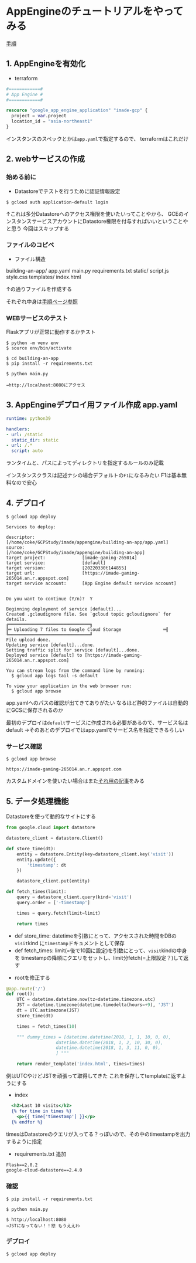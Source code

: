 # AppEngineのチュートリアルをやってみる

[手順](https://cloud.google.com/appengine/docs/standard/python3/building-app?hl=ja)

## 1. AppEngineを有効化

- terraform

```s:app_engine.tf
#============#
# App Engine #
#============#

resource "google_app_engine_application" "imade-gcp" {
  project = var.project
  location_id = "asia-northeast1"
}
```

インスタンスのスペックとかは`app.yaml`で指定するので、
terraformはこれだけ

## 2. webサービスの作成

### 始める前に

- Datastoreでテストを行うために認証情報設定

```
$ gcloud auth application-default login
```

↑これは多分Datastoreへのアクセス権限を使いたいってことやから、
GCEのインスタンスサービスアカウントにDatastore権限を付与すればいいということやと思う
今回はスキップする

### ファイルのコピペ

- ファイル構造

building-an-app/
  app.yaml
  main.py
  requirements.txt
  static/
    script.js
    style.css
  templates/
    index.html

↑の通りファイルを作成する

それぞれ中身は[手順ページ参照](https://cloud.google.com/appengine/docs/standard/python3/building-app/writing-web-service?hl=ja#writing_your_web_service)

### WEBサービスのテスト

Flaskアプリが正常に動作するかテスト

```
$ python -m venv env
$ source env/bin/activate

$ cd building-an-app
$ pip install -r requirements.txt

$ python main.py

→http://localhost:8080にアクセス
```

## 3. AppEngineデプロイ用ファイル作成 app.yaml

```yaml:app.yaml
runtime: python39

handlers:
- url: /static
  static_dir: static
- url: /.*
  script: auto
```

ランタイムと、パスによってディレクトリを指定するルールのみ記載

インスタンスクラスは記述ナシの場合デフォルトの`F1`になるみたい
F1は基本無料なので安心


## 4. デプロイ

```
$ gcloud app deploy

Services to deploy:

descriptor:                  [/home/coke/GCPStudy/imade/appengine/building-an-app/app.yaml]
source:                      [/home/coke/GCPStudy/imade/appengine/building-an-app]
target project:              [imade-gaming-265014]
target service:              [default]
target version:              [20220330t144855]
target url:                  [https://imade-gaming-265014.an.r.appspot.com]
target service account:      [App Engine default service account]


Do you want to continue (Y/n)?  Y

Beginning deployment of service [default]...
Created .gcloudignore file. See `gcloud topic gcloudignore` for details.
╔═══════════════════════════════╗
╠═ Uploading 7 files to Google Cloud Storage                ═╣
╚═══════════════════════════════╝
File upload done.
Updating service [default]...done.                                                                                                                                             
Setting traffic split for service [default]...done.                                                                                                                            
Deployed service [default] to [https://imade-gaming-265014.an.r.appspot.com]

You can stream logs from the command line by running:
  $ gcloud app logs tail -s default

To view your application in the web browser run:
  $ gcloud app browse
```

app.yamlへのパスの確認が出てきてありがたい
なるほど静的ファイルは自動的にGCSに保存されるのか

最初のデプロイは`default`サービスに作成される必要があるので、サービス名はdefault
→そのあとのデプロイではapp.yamlでサービス名を指定できるらしい

### サービス確認

```
$ gcloud app browse

https://imade-gaming-265014.an.r.appspot.com
```

カスタムドメインを使いたい場合はまた[それ用の記事](https://cloud.google.com/appengine/docs/standard/python3/mapping-custom-domains?hl=ja)をみる

## 5. データ処理機能

Datastoreを使って動的なサイトにする

```py:main.py
from google.cloud import datastore

datastore_client = datastore.Client()

def store_time(dt):
    entity = datastore.Entity(key=datastore_client.key('visit'))
    entity.update({
        'timestamp': dt
    })

    datastore_client.put(entity)

def fetch_times(limit):
    query = datastore_client.query(kind='visit')
    query.order = ['-timestamp']

    times = query.fetch(limit=limit)

    return times
```

* def store_time: datetimeを引数にとって、アクセスされた時間をDBの`visit`kind に`timestamp`ドキュメントとして保存
* def fetch_times: limit(=後で10回に設定)を引数にとって、`visit`kindの中身を timestampの降順にクエリをセットし、limit分fetch(=上限設定？)して返す

- rootを修正する

```py:main.py
@app.route('/')
def root():
    UTC = datetime.datetime.now(tz=datetime.timezone.utc)
    JST = datetime.timezone(datetime.timedelta(hours=+9), 'JST')
    dt = UTC.astimezone(JST)
    store_time(dt)

    times = fetch_times(10)

    """ dummy_times = [datetime.datetime(2018, 1, 1, 10, 0, 0),
                   datetime.datetime(2018, 1, 2, 10, 30, 0),
                   datetime.datetime(2018, 1, 3, 11, 0, 0),
                   ] """

    return render_template('index.html', times=times)
```

例はUTCやけどJSTを頑張って取得してきた
これを保存してtemplateに返すようにする

- index

```html:index.html
  <h2>Last 10 visits</h2>
  {% for time in times %}
    <p>{{ time['timestamp'] }}</p>
  {% endfor %}
```

timesはDatastoreのクエリが入ってる？っぽいので、その中のtimestampを出力するように指定

- requirements.txt 追加

```txt:requirements.txt
Flask==2.0.2
google-cloud-datastore==2.4.0
```

### 確認

```
$ pip install -r requirements.txt

$ python main.py

$ http://localhost:8080
→JSTになってない！！怒 もうええわ
```

### デプロイ

```
$ gcloud app deploy
```